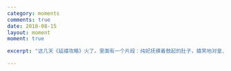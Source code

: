 ```yaml
---
category: moments
comments: true
date: 2018-08-15
layout: moment
moment: true

excerpt: "这几天《延禧攻略》火了。里面有一个片段：纯妃抚摸着鼓起的肚子，嬉笑地对皇上说：“孩子他说想听您抚琴~”于是有网友就拿出了林心如和撒贝宁曾经的一些老梗（自言自语与小动物对话的场景）戏谑称“语言界三巨头”——纯妃、林心如和撒贝宁。。。<br>其中有一个镜头：林心如饰演紫薇，凑到一匹不肯出力的马儿的耳边，说了不知什么悄悄话。。刹那间，马儿追风逐日，飞驰而去。。。<br>网友就在这里戏称：“紫薇说：‘燃烧你的卡路里~’”<br>hhhhhh，不知道杨超越怎么看~"

---
```

